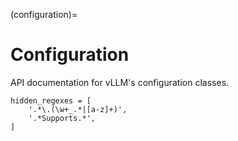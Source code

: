 (configuration)=

# Configuration

API documentation for vLLM's configuration classes.

<!-- autodoc2 options are TOML. Therefore, use single quotes for regex -->
<!-- The current regexes remove snake case (global functions/variables) and "Supports*" protocols -->

```{autodoc2-object} vllm.config
hidden_regexes = [
    '.*\.(\w+_.*|[a-z]+)',
    '.*Supports.*',
]
```
